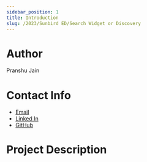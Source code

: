 ```yaml
---
sidebar_position: 1
title: Introduction
slug: /2023/Sunbird ED/Search Widget or Discovery
---
```



# Author
Pranshu Jain

# Contact Info
- [Email](mailto:pranshujain0111@gmail.com)
- [Linked In](https://www.linkedin.com/in/pranshu32/)
- [GitHub](https://github.com/Pranshu321)

# Project Description

